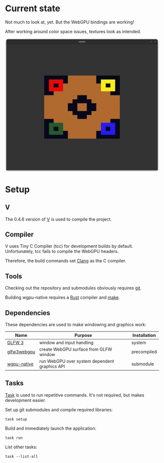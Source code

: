 # Current state

Not much to look at, yet.
But the WebGPU bindings are working!

After working around color space issues, textures look as intended.

![Screenshot of current development state](screenshot.png)


# Setup

## V

The 0.4.6 version of [V](https://vlang.io/) is used to compile the project.

## Compiler

V uses Tiny C Compiler (tcc) for development builds by default.
Unfortunately, tcc fails to compile the WebGPU headers.

Therefore, the build commands set [Clang](https://clang.llvm.org/) as the C compiler.


## Tools

Checking out the repository and submodules obviously requires [git](https://git-scm.com/).

Building wgpu-native requires a [Rust](https://www.rust-lang.org/) compiler and [make](https://www.gnu.org/software/make/).


## Dependencies

These dependencies are used to make windowing and graphics work:

| Name | Purpose | Installation |
| -- | -- | -- |
| [GLFW 3](https://www.glfw.org/)| window and input handling | system |
| [glfw3webgpu](https://github.com/eliemichel/glfw3webgpu)| create WebGPU surface from GLFW window | precompiled |
| [wgpu-native](https://github.com/gfx-rs/wgpu-native)| run WebGPU over system dependent graphics API | submodule |


## Tasks

[Task](https://taskfile.dev/) is used to run repetitive commands.
It's not required, but makes development easier.

Set up git submodules and compile required libraries:
```
task setup
```

Build and immediately launch the application:
```
task run
```

List other tasks:
```
task --list-all
```